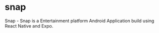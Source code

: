 # snap
Snap - Snap is a Entertainment platform Android Application build using React Native and Expo.

